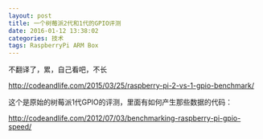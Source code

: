 ```yaml
---
layout: post
title: 一个树莓派2代和1代的GPIO评测
date: 2016-01-12 13:38:02
categories: 技术
tags: RaspberryPi ARM Box
---
```


不翻译了，累，自己看吧，不长

<http://codeandlife.com/2015/03/25/raspberry-pi-2-vs-1-gpio-benchmark/>

这个是原始的树莓派1代GPIO的评测，里面有如何产生那些数据的代码：

<http://codeandlife.com/2012/07/03/benchmarking-raspberry-pi-gpio-speed/>
